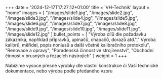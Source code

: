 +++
date = '2024-12-17T17:27:12+01:00'
title = 'VH-Technik'
layout = "home"
images = [
    "/images/slide1.jpg",
    "/images/slide2.jpg",
    "/images/slide3.jpg",
    "/images/slide4.jpg",
    "/images/slide5.jpg",
    "/images/slide6.jpg",
    "/images/slide7.jpg",
    "/images/slide8.jpg",
    "/images/slide9.jpg",
    "/images/slide10.jpg",
    "/images/slide11.jpg",
    "/images/slide12.jpg"
]
bullet_points = [
  "Výroba dílů dle požadavku zákazníka, například přípravků, upínačů, chapačů, dorazů atd."," Výroba kalibrů, měřidel, popis noniusů a další včetně kalibračního protokolu",
  "Renovace a opravy",
  "Poradenská činnost ve strojírenství",
  "Obchodní činnost v brusných a řezacích nástrojích"
]
weight = 1
+++

Nabízíme vysoce přesné výrobky dle vlastní konstrukce či Vaší technické dokumentace, nebo výroba
podle předaného vzoru
